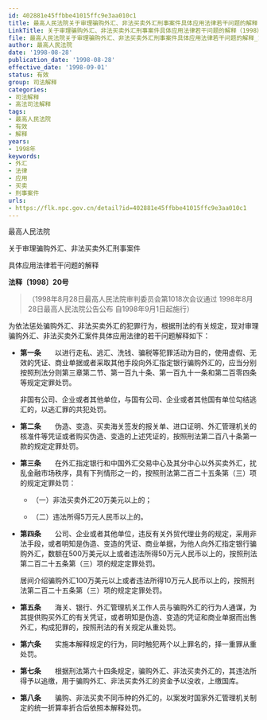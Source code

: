```yaml
---
id: 402881e45ffbbe41015ffc9e3aa010c1
title: 最高人民法院关于审理骗购外汇、非法买卖外汇刑事案件具体应用法律若干问题的解释
LinkTitle: 关于审理骗购外汇、非法买卖外汇刑事案件具体应用法律若干问题的解释（1998）
file: 最高人民法院关于审理骗购外汇、非法买卖外汇刑事案件具体应用法律若干问题的解释_19980828_402881e45ffbbe41015ffc9e3aa010c1.docx
author: 最高人民法院
date: '1998-08-28'
publication_date: '1998-08-28'
effective_date: '1998-09-01'
status: 有效
group: 司法解释
categories:
- 司法解释
- 高法司法解释
tags:
- 最高人民法院
- 有效
- 解释
years:
- 1998年
keywords:
- 外汇
- 法律
- 应用
- 买卖
- 刑事案件
urls:
- https://flk.npc.gov.cn/detail?id=402881e45ffbbe41015ffc9e3aa010c1
---
```


最高人民法院

关于审理骗购外汇、非法买卖外汇刑事案件

具体应用法律若干问题的解释

**法释〔1998〕20号**

> （1998年8月28日最高人民法院审判委员会第1018次会议通过 1998年8月28日最高人民法院公告公布 自1998年9月1日起施行）

为依法惩处骗购外汇、非法买卖外汇的犯罪行为，根据刑法的有关规定，现对审理骗购外汇、非法买卖外汇案件具体应用法律的若干问题解释如下：

- **第一条**　　以进行走私、逃汇、洗钱、骗税等犯罪活动为目的，使用虚假、无效的凭证、商业单据或者采取其他手段向外汇指定银行骗购外汇的，应当分别按照刑法分则第三章第二节、第一百九十条、第一百九十一条和第二百零四条等规定定罪处罚。

  非国有公司、企业或者其他单位，与国有公司、企业或者其他国有单位勾结逃汇的，以逃汇罪的共犯处罚。

- **第二条**　　伪造、变造、买卖海关签发的报关单、进口证明、外汇管理机关的核准件等凭证或者购买伪造、变造的上述凭证的，按照刑法第二百八十条第一款的规定定罪处罚。

- **第三条**　　在外汇指定银行和中国外汇交易中心及其分中心以外买卖外汇，扰乱金融市场秩序，具有下列情形之一的，按照刑法第二百二十五条第（三）项的规定定罪处罚：

  - （一）非法买卖外汇20万美元以上的；

  - （二）违法所得5万元人民币以上的。

- **第四条**　　公司、企业或者其他单位，违反有关外贸代理业务的规定，采用非法手段，或者明知是伪造、变造的凭证、商业单据，为他人向外汇指定银行骗购外汇，数额在500万美元以上或者违法所得50万元人民币以上的，按照刑法第二百二十五条第（三）项的规定定罪处罚。

  居间介绍骗购外汇100万美元以上或者违法所得10万元人民币以上的，按照刑法第二百二十五条第（三）项的规定定罪处罚。

- **第五条**　　海关、银行、外汇管理机关工作人员与骗购外汇的行为人通谋，为其提供购买外汇的有关凭证，或者明知是伪造、变造的凭证和商业单据而出售外汇，构成犯罪的，按照刑法的有关规定从重处罚。

- **第六条**　　实施本解释规定的行为，同时触犯两个以上罪名的，择一重罪从重处罚。

- **第七条**　　根据刑法第六十四条规定，骗购外汇、非法买卖外汇的，其违法所得予以追缴，用于骗购外汇、非法买卖外汇的资金予以没收，上缴国库。

- **第八条**　　骗购、非法买卖不同币种的外汇的，以案发时国家外汇管理机关制定的统一折算率折合后依照本解释处罚。
